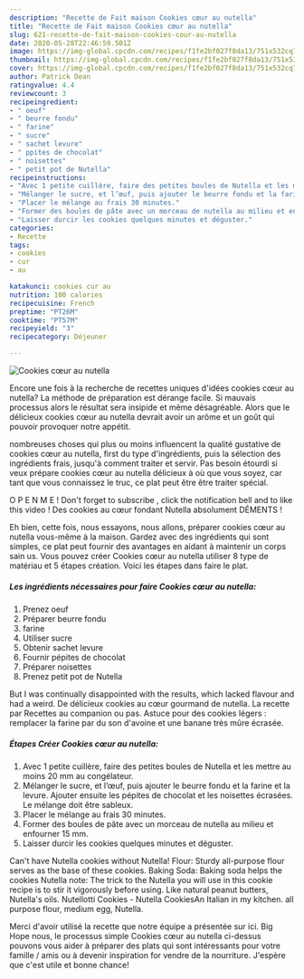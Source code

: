 ```yaml
---
description: "Recette de Fait maison Cookies cœur au nutella"
title: "Recette de Fait maison Cookies cœur au nutella"
slug: 621-recette-de-fait-maison-cookies-cour-au-nutella
date: 2020-05-28T22:46:59.501Z
image: https://img-global.cpcdn.com/recipes/f1fe2bf027f8da13/751x532cq70/cookies-coeur-au-nutella-photo-principale-de-la-recette.jpg
thumbnail: https://img-global.cpcdn.com/recipes/f1fe2bf027f8da13/751x532cq70/cookies-coeur-au-nutella-photo-principale-de-la-recette.jpg
cover: https://img-global.cpcdn.com/recipes/f1fe2bf027f8da13/751x532cq70/cookies-coeur-au-nutella-photo-principale-de-la-recette.jpg
author: Patrick Dean
ratingvalue: 4.4
reviewcount: 3
recipeingredient:
- " oeuf"
- " beurre fondu"
- " farine"
- " sucre"
- " sachet levure"
- " ppites de chocolat"
- " noisettes"
- " petit pot de Nutella"
recipeinstructions:
- "Avec 1 petite cuillère, faire des petites boules de Nutella et les mettre au moins 20 mm au congélateur."
- "Mélanger le sucre, et l’œuf, puis ajouter le beurre fondu et la farine et la levure. Ajouter ensuite les pépites de chocolat et les noisettes écrasées. Le mélange doit être sableux."
- "Placer le mélange au frais 30 minutes."
- "Former des boules de pâte avec un morceau de nutella au milieu et enfourner 15 mm."
- "Laisser durcir les cookies quelques minutes et déguster."
categories:
- Recette
tags:
- cookies
- cur
- au

katakunci: cookies cur au 
nutrition: 100 calories
recipecuisine: French
preptime: "PT26M"
cooktime: "PT57M"
recipeyield: "3"
recipecategory: Déjeuner

---
```



![Cookies cœur au nutella](https://img-global.cpcdn.com/recipes/f1fe2bf027f8da13/751x532cq70/cookies-coeur-au-nutella-photo-principale-de-la-recette.jpg)

Encore une fois à la recherche de recettes uniques d'idées cookies cœur au nutella? La méthode de préparation est dérange facile. Si mauvais processus alors le résultat sera insipide et même désagréable. Alors que le délicieux cookies cœur au nutella devrait avoir un arôme et un goût qui pouvoir provoquer notre appétit.

nombreuses choses qui plus ou moins influencent la qualité gustative de cookies cœur au nutella, first du type d'ingrédients, puis la sélection des ingrédients frais, jusqu'à comment traiter et servir. Pas besoin étourdi si veux prépare cookies cœur au nutella délicieux à où que vous soyez, car tant que vous connaissez le truc, ce plat peut être être traiter spécial.

O P E N M E ! Don&#39;t forget to subscribe , click the notification bell and to like this video ! Des cookies au cœur fondant Nutella absolument DÉMENTS !


Eh bien, cette fois, nous essayons, nous allons, préparer cookies cœur au nutella vous-même à la maison. Gardez avec des ingrédients qui sont simples, ce plat peut fournir des avantages en aidant à maintenir un corps sain us. Vous pouvez créer Cookies cœur au nutella utiliser 8 type de matériau et 5 étapes création. Voici les étapes dans faire le plat.

<!--inarticleads1-->

##### Les ingrédients nécessaires pour faire Cookies cœur au nutella:

1. Prenez  oeuf
1. Préparer  beurre fondu
1.   farine
1. Utiliser  sucre
1. Obtenir  sachet levure
1. Fournir  pépites de chocolat
1. Préparer  noisettes
1. Prenez  petit pot de Nutella


But I was continually disappointed with the results, which lacked flavour and had a weird. De délicieux cookies au cœur gourmand de nutella. La recette par Recettes au companion ou pas. Astuce pour des cookies légers : remplacer la farine par du son d&#39;avoine et une banane très mûre écrasée. 

<!--inarticleads2-->

##### Étapes Créer Cookies cœur au nutella:

1. Avec 1 petite cuillère, faire des petites boules de Nutella et les mettre au moins 20 mm au congélateur.
1. Mélanger le sucre, et l’œuf, puis ajouter le beurre fondu et la farine et la levure. Ajouter ensuite les pépites de chocolat et les noisettes écrasées. Le mélange doit être sableux.
1. Placer le mélange au frais 30 minutes.
1. Former des boules de pâte avec un morceau de nutella au milieu et enfourner 15 mm.
1. Laisser durcir les cookies quelques minutes et déguster.


Can&#39;t have Nutella cookies without Nutella! Flour: Sturdy all-purpose flour serves as the base of these cookies. Baking Soda: Baking soda helps the cookies Nutella note: The trick to the Nutella you will use in this cookie recipe is to stir it vigorously before using. Like natural peanut butters, Nutella&#39;s oils. Nutellotti Cookies - Nutella CookiesAn Italian in my kitchen. all purpose flour, medium egg, Nutella. 


Merci d'avoir utilisé la recette que notre équipe a présentée sur ici. Big Hope nous, le processus simple Cookies cœur au nutella ci-dessus pouvons vous aider à préparer des plats qui sont intéressants pour votre famille / amis ou à devenir inspiration for vendre de la nourriture. J'espère que c'est utile et bonne chance!

